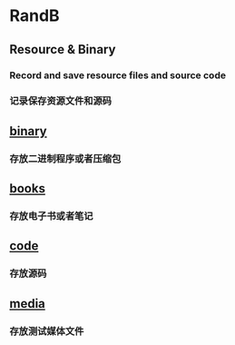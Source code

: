 # RandB
## Resource & Binary
### Record and save resource files and source code
### 记录保存资源文件和源码
## [binary](https://github.com/gongluck/RandB/tree/master/binary)
### 存放二进制程序或者压缩包
## [books](https://github.com/gongluck/RandB/tree/master/books)
### 存放电子书或者笔记
## [code](https://github.com/gongluck/RandB/tree/master/code)
### 存放源码
## [media](https://github.com/gongluck/RandB/tree/master/media)
### 存放测试媒体文件

